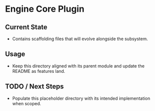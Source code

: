 # Engine Core Plugin

## Current State

- Contains scaffolding files that will evolve alongside the subsystem.

## Usage

- Keep this directory aligned with its parent module and update the README as features land.

## TODO / Next Steps

- Populate this placeholder directory with its intended implementation when scoped.
